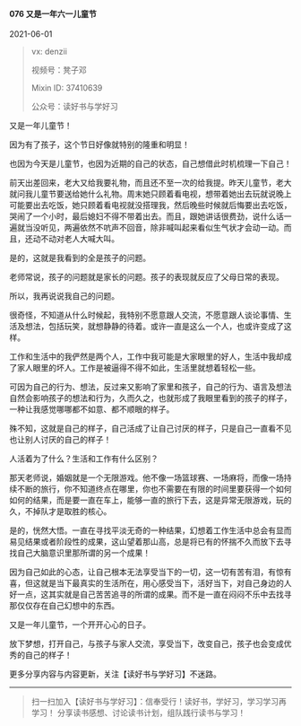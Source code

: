 #### 076 又是一年六一儿童节

2021-06-01

> vx: denzii
>
> 视频号：凳子邓
>
> Mixin ID: 37410639
>
> 公众号：读好书与学好习



又是一年儿童节！

因为有了孩子，这个节日好像就特别的隆重和明显！

也因为今天是儿童节，也因为近期的自己的状态，自己想借此时机梳理一下自己！

前天出差回来，老大又给我要礼物，而且还不至一次的给我提。昨天儿童节，老大就问我儿童节要送给她什么礼物。周末她只顾着看电视，想带着她出去玩就说晚上可能要出去吃饭，她只顾着看电视就没搭理我，然后晚些时候就后悔要出去吃饭，哭闹了一个小时，最后媳妇不得不带着出去。而且，跟她讲话很费劲，说什么话一遍就当没听见，两遍依然不吭声不回音，除非喊叫起来看似生气状才会动一动。而且，还动不动对老人大喊大叫。

是的，这就是我看到的全是孩子的问题。

老师常说，孩子的问题就是家长的问题。孩子的表现就反应了父母日常的表现。

所以，我再说说我自己的问题。

很奇怪，不知道从什么时候起，我特别不愿意跟人交流，不愿意跟人谈论事情、生活及想法，包括玩笑，就想静静的待着。或许一直是这么一个人，也或许变成了这样。

工作和生活中的我俨然是两个人，工作中我可能是大家眼里的好人，生活中我却成了家人眼里的坏人。工作是被逼得不得不如此，生活里就想着轻松一些。

可因为自己的行为、想法，反过来又影响了家里和孩子，自己的行为、语言及想法自然会影响孩子的想法和行为，久而久之，也就形成了我眼里看到的孩子的样子，一种让我感觉哪哪都不如意、都不顺眼的样子。

殊不知，这就是自己的样子，自己活成了让自己讨厌的样子，只是自己一直看不见也让别人讨厌的自己的样子！

人活着为了什么？生活和工作有什么区别？

那天老师说，婚姻就是一个无限游戏。他不像一场篮球赛、一场麻将，而像一场持续不断的旅行，你不知道终点在哪里，你也不需要在有限的时间里要获得一个如何如何的结果，而是要一直在车上，能够一直的旅行下去，这是异常无限游戏，玩的久，不掉队才是取胜的核心。

是的，恍然大悟。一直在寻找平淡无奇的一种结果，幻想着工作生活中总会有显而易见结果或者阶段性的成果，这山望着那山高，总是将已有的怀揣不久而放下去寻找自己大脑意识里那所谓的另一个成果！

因为自己如此的心态，让自己根本无法享受当下的一切，这一切有苦有泪，有惊有喜，但这就是当下最真实的生活所在，用心感受当下，活好当下，对自己身边的人好一点，这其实就是自己苦苦追寻的所谓的成果。而不是一直在闷闷不乐中去找寻那仅仅存在自己幻想中的东西。

又是一年儿童节，一个开开心心的日子。

放下梦想，打开自己，与孩子与家人交流，享受当下，改变自己，孩子也会变成优秀的自己的样子！









更多分享内容与内容更新，关注【读好书与学好习】不迷路。

------

> 扫一扫加入【读好书与学好习】：信奉受行！读好书，学好习，学习学习再学习！ 分享读书感想、讨论读书计划，组队践行读书与学习！

